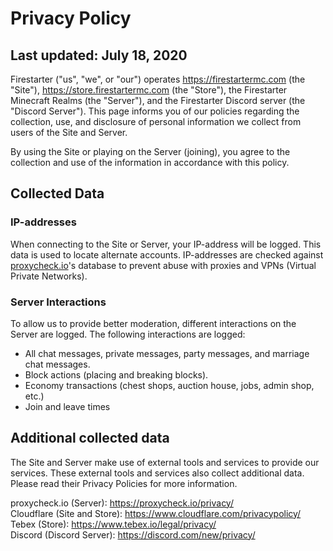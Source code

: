 # Privacy Policy
## Last updated: July 18, 2020

Firestarter ("us", "we", or "our") operates https://firestartermc.com (the "Site"), https://store.firestartermc.com (the "Store"), the Firestarter Minecraft Realms (the "Server"), and the Firestarter Discord server (the "Discord Server"). This page informs you of our policies regarding the collection, use, and disclosure of personal information we collect from users of the Site and Server.

By using the Site or playing on the Server (joining), you agree to the collection and use of the information in accordance with this policy.

## Collected Data
### IP-addresses
When connecting to the Site or Server, your IP-address will be logged. This data is used to locate alternate accounts. IP-addresses are checked against [proxycheck.io](https://proxycheck.io/)'s database to prevent abuse with proxies and VPNs (Virtual Private Networks).

### Server Interactions
To allow us to provide better moderation, different interactions on the Server are logged. The following interactions are logged:
* All chat messages, private messages, party messages, and marriage chat messages.
* Block actions (placing and breaking blocks).
* Economy transactions (chest shops, auction house, jobs, admin shop, etc.)
* Join and leave times

## Additional collected data
The Site and Server make use of external tools and services to provide our services. These external tools and services also collect additional data. Please read their Privacy Policies for more information.

proxycheck<span></span>.io (Server): https://proxycheck.io/privacy/  
Cloudflare (Site and Store): https://www.cloudflare.com/privacypolicy/  
Tebex (Store): https://www.tebex.io/legal/privacy/  
Discord (Discord Server): https://discord.com/new/privacy/

<!--TODO ## Contact Us

If you have any questions about the Privacy Policy, please contact us at privacy@firestartermc.com.-->